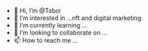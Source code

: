 - 👋 Hi, I’m @Tsboi
- 👀 I’m interested in ...nft  and digital marketing
- 🌱 I’m currently learning ...
- 💞️ I’m looking to collaborate on ...
- 📫 How to reach me ...

<!---
Tsboi/Tsboi is a ✨ special ✨ repository because its `README.md` (this file) appears on your GitHub profile.
You can click the Preview link to take a look at your changes.
--->
